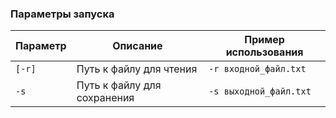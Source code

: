 ### Параметры запуска

| Параметр | Описание                    | Пример использования   |
|----------|-----------------------------|------------------------|
| `[-r]`   | Путь к файлу для чтения     | `-r входной_файл.txt`  |
| `-s`     | Путь к файлу для сохранения | `-s выходной_файл.txt` |